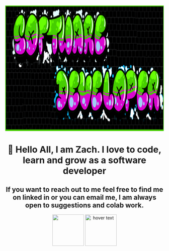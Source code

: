 <p align="center">
  <img src="gitRMimage.png" height ="400"width="1000" title="hover text">
</p>
<h1 align="center"> 👋 Hello All, I am Zach. I love to code, learn and grow as a  software developer</h1>
<h2 align="center">If you want to reach out to me feel free to find me on linked in or you can email me, I am always open to suggestions and colab work.</h2>

<p align="center">
  <img src="https://icons8.com/preloaders/preloaders/183/Linkedin%20logo-128.gif" height ="100"width="100" https://www.linkedin.com/in/zachary-munson-a085aa49/-automatic!>
   <img src="https://1.bp.blogspot.com/-Kfzv-OGWwaM/Xc8JCdUW5II/AAAAAAAELgo/Sa0YQoPh5bkzSSV4bdULqv5mc4mwZkjgQCLcBGAsYHQ/s1600/giphy.gif" height ="100"width="100" title="hover text">
</p>
<p align="Left">
 
</p>

